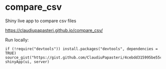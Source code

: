 # compare_csv

Shiny live app to compare csv files

<https://claudiupapasteri.github.io/compare_csv/>

Run locally:

```{r, eval=FALSE}
if (!require("devtools")) install.packages("devtools", dependencies = TRUE)
source_gist("https://gist.github.com/ClaudiuPapasteri/4cebdd315995be55ce42845dce94678d")
shinyApp(ui, server)
```
